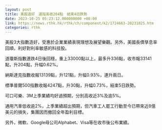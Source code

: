 ```yaml
---
layout: post
title: 美股造好　道指高收204點　結束4日跌勢
date: 2023-10-25 05:23:12.000000000 +08:00
link: https://news.rthk.hk/rthk/ch/component/k2/1724663-20231025.htm
categories: rthk
---
```


美股3大指數造好，受惠於企業業績表現理想及展望樂觀。另外，美國長債孳息率回順，利好對利率敏感的科技股。

道瓊斯指數連跌4日後回穩，重上33000點以上，最多升336點，收市報33141點，升204點，升幅0.62%。

納斯達克指數收報13139點，升121點，升幅0.93%，連升兩日。

標準普爾500指數收報4247點，升30點，升幅0.73%，結束5日跌勢。

可口可樂、3M上季業績均好過預期，分別高收近3%及逾5%。

通用汽車低收逾2%，上季業績超出預期，但汽車工人罷工行動至今已帶來近8億美元的損失，集團因而撤回全年盈利目標。

另外，微軟、Google母公司Alphabet、Visa等在收市後公布業績。
